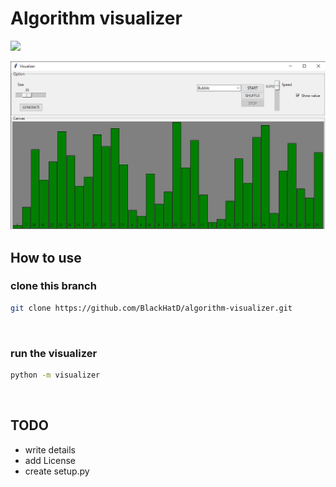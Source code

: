 # Algorithm visualizer
<img src="https://img.shields.io/badge/Python-3.x-3776AB.svg?logo=python&style=plastic" />

![](./img/sample01.jpg)
## How to use
### clone this branch
```bash
git clone https://github.com/BlackHatD/algorithm-visualizer.git
```
<br>

### run the visualizer
```bash
python -m visualizer
```

<br>

## TODO
- write details
- add License
- create setup.py